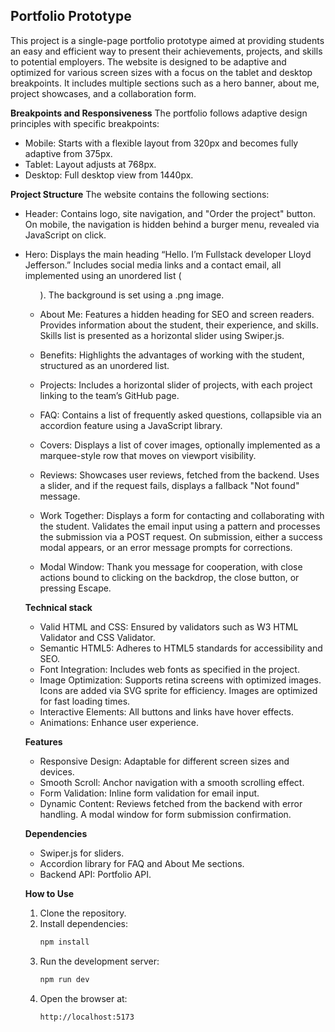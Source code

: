 ## Portfolio Prototype 
This project is a single-page portfolio prototype aimed at providing students an easy and efficient way to present their achievements, projects, and skills to potential employers. The website is designed to be adaptive and optimized for various screen sizes with a focus on the tablet and desktop breakpoints. It includes multiple sections such as a hero banner, about me, project showcases, and a collaboration form.

**Breakpoints and Responsiveness**
The portfolio follows adaptive design principles with specific breakpoints:
- Mobile: Starts with a flexible layout from 320px and becomes fully adaptive from 375px.
- Tablet: Layout adjusts at 768px.
- Desktop: Full desktop view from 1440px.

**Project Structure**
The website contains the following sections:
- Header: Contains logo, site navigation, and "Order the project" button.
On mobile, the navigation is hidden behind a burger menu, revealed via JavaScript on click.
- Hero: Displays the main heading “Hello. I’m Fullstack developer Lloyd Jefferson.”
Includes social media links and a contact email, all implemented using an unordered list (<ul>).
The background is set using a .png image.

- About Me: Features a hidden heading for SEO and screen readers.
Provides information about the student, their experience, and skills.
Skills list is presented as a horizontal slider using Swiper.js.

- Benefits: Highlights the advantages of working with the student, structured as an unordered list.
- Projects: Includes a horizontal slider of projects, with each project linking to the team’s GitHub page.
- FAQ: Contains a list of frequently asked questions, collapsible via an accordion feature using a JavaScript library.
- Covers: Displays a list of cover images, optionally implemented as a marquee-style row that moves on viewport visibility.
- Reviews: Showcases user reviews, fetched from the backend.
Uses a slider, and if the request fails, displays a fallback "Not found" message.
- Work Together: Displays a form for contacting and collaborating with the student.
Validates the email input using a pattern and processes the submission via a POST request.
On submission, either a success modal appears, or an error message prompts for corrections.
- Modal Window: Thank you message for cooperation, with close actions bound to clicking on the backdrop, the close button, or pressing Escape.

**Technical stack**
- Valid HTML and CSS: Ensured by validators such as W3 HTML Validator and CSS Validator.
- Semantic HTML5: Adheres to HTML5 standards for accessibility and SEO.
- Font Integration: Includes web fonts as specified in the project.
- Image Optimization: Supports retina screens with optimized images. Icons are added via SVG sprite for efficiency.
Images are optimized for fast loading times.
- Interactive Elements: All buttons and links have hover effects.
- Animations: Enhance user experience.

**Features**
- Responsive Design: Adaptable for different screen sizes and devices.
- Smooth Scroll: Anchor navigation with a smooth scrolling effect.
- Form Validation: Inline form validation for email input.
- Dynamic Content: Reviews fetched from the backend with error handling. A modal window for form submission confirmation.

**Dependencies**
- Swiper.js for sliders.
- Accordion library for FAQ and About Me sections.
- Backend API: Portfolio API.

**How to Use**
1. Clone the repository.
2. Install dependencies:
   ```bash
   npm install
3. Run the development server:
   ```bash
   npm run dev
4. Open the browser at:
   ```bash
   http://localhost:5173
   

